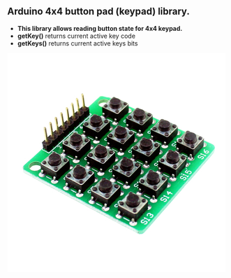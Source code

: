 Arduino 4x4 button pad (keypad) library.
----------------------------------------

* **This library allows reading button state for 4x4 keypad.**
 * **getKey()** returns current active key code
 * **getKeys()** returns current active keys bits
 
 ![image](4x4-img.jpg)
